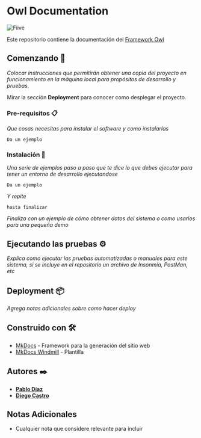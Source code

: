 # Owl Documentation

![Fiive](https://fiivestudio.com/wp-content/uploads/2020/06/Fiive-Open-Source_2.png)

Este repositorio contiene la documentación del [Framework Owl](https://github.com/Fiive-Studio/owl)

## Comenzando 🚀

_Colocar instrucciones que permitirán obtener una copia del proyecto en funcionamiento en la máquina local para propósitos de desarrollo y pruebas._

Mirar la sección **Deployment** para conocer como desplegar el proyecto.


### Pre-requisitos 📋

_Que cosas necesitas para instalar el software y como instalarlas_

```
Da un ejemplo
```

### Instalación 🔧

_Una serie de ejemplos paso a paso que te dice lo que debes ejecutar para tener un entorno de desarrollo ejecutandose_

```
Da un ejemplo
```

_Y repite_

```
hasta finalizar
```

_Finaliza con un ejemplo de cómo obtener datos del sistema o como usarlos para una pequeña demo_

## Ejecutando las pruebas ⚙️

_Explica como ejecutar las pruebas automatizadas o manuales para este sistema, si se incluye en el repositorio un archivo de Insonmia, PostMan, etc_

## Deployment 📦

_Agrega notas adicionales sobre como hacer deploy_

## Construido con 🛠️

* [MkDocs](https://www.mkdocs.org/) - Framework para la generación del sitio web
* [MkDocs Windmill](https://github.com/gristlabs/mkdocs-windmill) - Plantilla

## Autores ✒️

*  **[Pablo Díaz](https://fiivestudio.com/pablo-diaz/)**
*  **[Diego Castro](https://fiivestudio.com/pablo-diaz/)**

## Notas Adicionales

* Cualquier nota que considere relevante para incluir